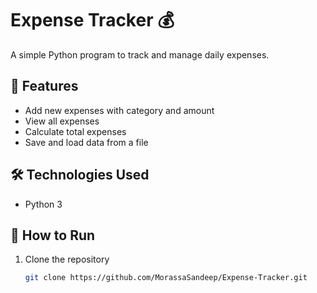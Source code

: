 # Expense Tracker 💰

A simple Python program to track and manage daily expenses.

## 📌 Features
- Add new expenses with category and amount
- View all expenses
- Calculate total expenses
- Save and load data from a file

## 🛠 Technologies Used
- Python 3

## 🚀 How to Run
1. Clone the repository  
   ```bash
   git clone https://github.com/MorassaSandeep/Expense-Tracker.git

